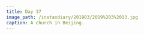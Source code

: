 ```yaml
---
title: Day 37
image_path: /instaxdiary/201903/2019%203%2013.jpg
caption: A church in Beijing.
---
```


